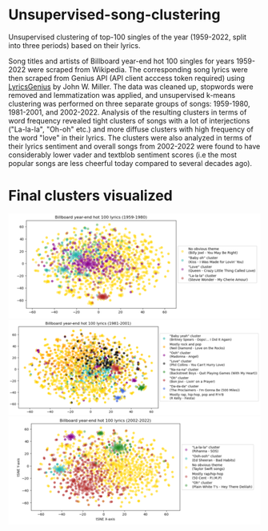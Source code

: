 # Unsupervised-song-clustering
Unsupervised clustering of top-100 singles of the year (1959-2022, split into three periods) based on their lyrics.

Song titles and artists of Billboard year-end hot 100 singles for years 1959-2022 were scraped from Wikipedia. The corresponding song lyrics were then scraped from Genius API (API client acccess token required) using [LyricsGenius](https://github.com/johnwmillr/LyricsGenius) by John W. Miller. The data was cleaned up, stopwords were removed and lemmatization was applied, and unsupervised k-means clustering was performed on three separate groups of songs: 1959-1980, 1981-2001, and 2002-2022. Analysis of the resulting clusters in terms of word frequency revealed tight clusters of songs with a lot of interjections ("La-la-la", "Oh-oh" etc.) and more diffuse clusters with high frequency of the word "love" in their lyrics. The clusters were also analyzed in terms of their lyrics sentiment and overall songs from 2002-2022 were found to have considerably lower vader and textblob sentiment scores (i.e the most popular songs are less cheerful today compared to several decades ago).

# Final clusters visualized
![1959-1980 clusters](https://github.com/emax30/Song-clustering/blob/main/screenshots/Screenshot%202024-01-17%20172447.png)
![1981-2001 clusters](https://github.com/emax30/Song-clustering/blob/main/screenshots/Screenshot%202024-01-17%20172548.png)
![2002-2022 clusters](https://github.com/emax30/Song-clustering/blob/main/screenshots/Screenshot%202024-01-17%20172623.png)
